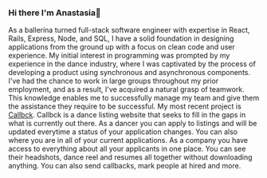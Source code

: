 ### Hi there I'm Anastasia👋

As a ballerina turned full-stack software engineer with expertise in React, Rails, Express, Node, and SQL, I have a solid foundation in designing applications from the ground up with a focus on clean code and user experience. My initial interest in programming was prompted by my experience in the dance industry, where I was captivated by the process of developing a product using synchronous and asynchronous components. 
I've had the chance to work in large groups throughout my prior employment, and as a result, I've acquired a natural grasp of teamwork. This knowledge enables me to successfully manage my team and give them the assistance they require to be successful. My most recent project is [Callbck](http://www.callbck.com/).  Callbck is a dance listing website that seeks to fill in the gaps in what is currently out there.  As a dancer you can apply to listings and will be updated everytime a status of your application changes.  You can also where you are in all of your current applications.  As a company you have access to everything about all your applicants in one place.  You can see their headshots, dance reel and resumes all together without downloading anything. You can also send callbacks, mark people at hired and more.




